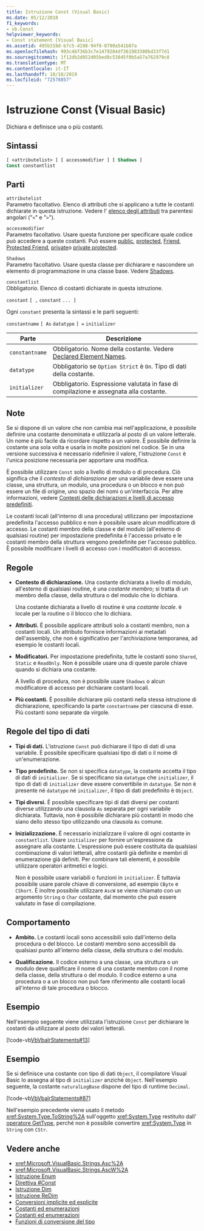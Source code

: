 ```yaml
---
title: Istruzione Const (Visual Basic)
ms.date: 05/12/2018
f1_keywords:
- vb.Const
helpviewer_keywords:
- Const statement [Visual Basic]
ms.assetid: 495b318d-b7c5-4198-94f8-0790a541b07a
ms.openlocfilehash: 993c46f36b3c7e1479204df361983380bd33f7d1
ms.sourcegitcommit: 1f12db2d852d05bed8c53845f0b5a57a762979c8
ms.translationtype: MT
ms.contentlocale: it-IT
ms.lasthandoff: 10/18/2019
ms.locfileid: "72578857"
---
```

# <a name="const-statement-visual-basic"></a>Istruzione Const (Visual Basic)

Dichiara e definisce una o più costanti.

## <a name="syntax"></a>Sintassi

```vb
[ <attributelist> ] [ accessmodifier ] [ Shadows ]
Const constantlist
```

## <a name="parts"></a>Parti

`attributelist`  
Parametro facoltativo. Elenco di attributi che si applicano a tutte le costanti dichiarate in questa istruzione. Vedere l' [elenco degli attributi](../../../visual-basic/language-reference/statements/attribute-list.md) tra parentesi angolari ("`<`" e "`>`").

`accessmodifier`  
Parametro facoltativo. Usare questa funzione per specificare quale codice può accedere a queste costanti. Può essere [public](../../../visual-basic/language-reference/modifiers/public.md), [protected](../../../visual-basic/language-reference/modifiers/protected.md), [Friend](../../../visual-basic/language-reference/modifiers/friend.md), [Protected Friend](../modifiers/protected-friend.md), [private](../../../visual-basic/language-reference/modifiers/private.md)o [private protected](../../language-reference/modifiers/private-protected.md).

`Shadows`  
Parametro facoltativo. Usare questa classe per dichiarare e nascondere un elemento di programmazione in una classe base. Vedere [Shadows](../../../visual-basic/language-reference/modifiers/shadows.md).

`constantlist`  
Obbligatorio. Elenco di costanti dichiarate in questa istruzione.

`constant` `[ ,` `constant` `... ]`

Ogni `constant` presenta la sintassi e le parti seguenti:

`constantname` `[ As` `datatype` `] =` `initializer`

|Parte|Descrizione|
|----------|-----------------|
|`constantname`|Obbligatorio. Nome della costante. Vedere [Declared Element Names](../../../visual-basic/programming-guide/language-features/declared-elements/declared-element-names.md).|
|`datatype`|Obbligatorio se `Option Strict` è `On`. Tipo di dati della costante.|
|`initializer`|Obbligatorio. Espressione valutata in fase di compilazione e assegnata alla costante.|

## <a name="remarks"></a>Note

Se si dispone di un valore che non cambia mai nell'applicazione, è possibile definire una costante denominata e utilizzarla al posto di un valore letterale. Un nome è più facile da ricordare rispetto a un valore. È possibile definire la costante una sola volta e usarla in molte posizioni nel codice. Se in una versione successiva è necessario ridefinire il valore, l'istruzione `Const` è l'unica posizione necessaria per apportare una modifica.

È possibile utilizzare `Const` solo a livello di modulo o di procedura. Ciò significa che il *contesto di dichiarazione* per una variabile deve essere una classe, una struttura, un modulo, una procedura o un blocco e non può essere un file di origine, uno spazio dei nomi o un'interfaccia. Per altre informazioni, vedere [Contesti delle dichiarazioni e livelli di accesso predefiniti](../../../visual-basic/language-reference/statements/declaration-contexts-and-default-access-levels.md).

Le costanti locali (all'interno di una procedura) utilizzano per impostazione predefinita l'accesso pubblico e non è possibile usare alcun modificatore di accesso. Le costanti membro della classe e del modulo (all'esterno di qualsiasi routine) per impostazione predefinita è l'accesso privato e le costanti membro della struttura vengono predefinite per l'accesso pubblico. È possibile modificare i livelli di accesso con i modificatori di accesso.

## <a name="rules"></a>Regole

- **Contesto di dichiarazione.** Una costante dichiarata a livello di modulo, all'esterno di qualsiasi routine, è una *costante membro*; si tratta di un membro della classe, della struttura o del modulo che lo dichiara.

  Una costante dichiarata a livello di routine è una *costante locale*. è locale per la routine o il blocco che lo dichiara.

- **Attributi.** È possibile applicare attributi solo a costanti membro, non a costanti locali. Un attributo fornisce informazioni ai metadati dell'assembly, che non è significativo per l'archiviazione temporanea, ad esempio le costanti locali.

- **Modificatori.** Per impostazione predefinita, tutte le costanti sono `Shared`, `Static` e `ReadOnly`. Non è possibile usare una di queste parole chiave quando si dichiara una costante.

  A livello di procedura, non è possibile usare `Shadows` o alcun modificatore di accesso per dichiarare costanti locali.

- **Più costanti.** È possibile dichiarare più costanti nella stessa istruzione di dichiarazione, specificando la parte `constantname` per ciascuna di esse. Più costanti sono separate da virgole.

## <a name="data-type-rules"></a>Regole del tipo di dati

- **Tipi di dati.** L'istruzione `Const` può dichiarare il tipo di dati di una variabile. È possibile specificare qualsiasi tipo di dati o il nome di un'enumerazione.

- **Tipo predefinito.** Se non si specifica `datatype`, la costante accetta il tipo di dati di `initializer`. Se si specificano sia `datatype` che `initializer`, il tipo di dati di `initializer` deve essere convertibile in `datatype`. Se non è presente né `datatype` né `initializer`, il tipo di dati predefinito è `Object`.

- **Tipi diversi.** È possibile specificare tipi di dati diversi per costanti diverse utilizzando una clausola `As` separata per ogni variabile dichiarata. Tuttavia, non è possibile dichiarare più costanti in modo che siano dello stesso tipo utilizzando una clausola `As` comune.

- **Inizializzazione.** È necessario inizializzare il valore di ogni costante in `constantlist`. Usare `initializer` per fornire un'espressione da assegnare alla costante. L'espressione può essere costituita da qualsiasi combinazione di valori letterali, altre costanti già definite e membri di enumerazione già definiti. Per combinare tali elementi, è possibile utilizzare operatori aritmetici e logici.

  Non è possibile usare variabili o funzioni in `initializer`. È tuttavia possibile usare parole chiave di conversione, ad esempio `CByte` e `CShort`. È inoltre possibile utilizzare `AscW` se viene chiamato con un argomento `String` o `Char` costante, dal momento che può essere valutato in fase di compilazione.

## <a name="behavior"></a>Comportamento

- **Ambito.** Le costanti locali sono accessibili solo dall'interno della procedura o del blocco. Le costanti membro sono accessibili da qualsiasi punto all'interno della classe, della struttura o del modulo.

- **Qualificazione.** Il codice esterno a una classe, una struttura o un modulo deve qualificare il nome di una costante membro con il nome della classe, della struttura o del modulo. Il codice esterno a una procedura o a un blocco non può fare riferimento alle costanti locali all'interno di tale procedura o blocco.

## <a name="example"></a>Esempio

Nell'esempio seguente viene utilizzata l'istruzione `Const` per dichiarare le costanti da utilizzare al posto dei valori letterali.

[!code-vb[VbVbalrStatements#13](~/samples/snippets/visualbasic/VS_Snippets_VBCSharp/VbVbalrStatements/VB/Class1.vb#13)]

## <a name="example"></a>Esempio

Se si definisce una costante con tipo di dati `Object`, il compilatore Visual Basic lo assegna al tipo di `initializer` anziché `Object`. Nell'esempio seguente, la costante `naturalLogBase` dispone del tipo di runtime `Decimal`.

[!code-vb[VbVbalrStatements#87](~/samples/snippets/visualbasic/VS_Snippets_VBCSharp/VbVbalrStatements/VB/Class1.vb#87)]

Nell'esempio precedente viene usato il metodo <xref:System.Type.ToString%2A> sull'oggetto <xref:System.Type> restituito dall' [operatore GetType](../../../visual-basic/language-reference/operators/gettype-operator.md), perché non è possibile convertire <xref:System.Type> in `String` con `CStr`.

## <a name="see-also"></a>Vedere anche

- <xref:Microsoft.VisualBasic.Strings.Asc%2A>
- <xref:Microsoft.VisualBasic.Strings.AscW%2A>
- [Istruzione Enum](../../../visual-basic/language-reference/statements/enum-statement.md)
- [Direttiva #Const](../../../visual-basic/language-reference/directives/const-directive.md)
- [Istruzione Dim](../../../visual-basic/language-reference/statements/dim-statement.md)
- [Istruzione ReDim](../../../visual-basic/language-reference/statements/redim-statement.md)
- [Conversioni implicite ed esplicite](../../../visual-basic/programming-guide/language-features/data-types/implicit-and-explicit-conversions.md)
- [Costanti ed enumerazioni](../../../visual-basic/programming-guide/language-features/constants-enums/index.md)
- [Costanti ed enumerazioni](../../../visual-basic/language-reference/constants-and-enumerations.md)
- [Funzioni di conversione del tipo](../../../visual-basic/language-reference/functions/type-conversion-functions.md)
